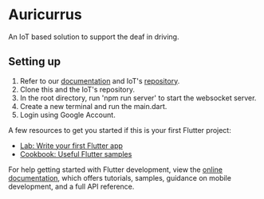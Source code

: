 # Auricurrus

An IoT based solution to support the deaf in driving.

## Setting up
1. Refer to our [documentation]() and IoT's [repository]().
2. Clone this and the IoT's repository.
3. In the root directory, run 'npm run server' to start the websocket server.
4. Create a new terminal and run the main.dart.
5. Login using Google Account.
   
A few resources to get you started if this is your first Flutter project:

- [Lab: Write your first Flutter app](https://docs.flutter.dev/get-started/codelab)
- [Cookbook: Useful Flutter samples](https://docs.flutter.dev/cookbook)

For help getting started with Flutter development, view the
[online documentation](https://docs.flutter.dev/), which offers tutorials,
samples, guidance on mobile development, and a full API reference.
